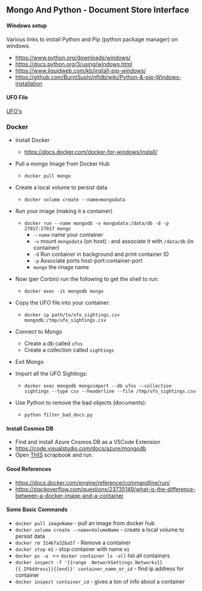 ## Mongo And Python - Document Store Interface

#### Windows setup

Various links to install Python and Pip (python package manager) on windows.

- https://www.python.org/downloads/windows/
- https://docs.python.org/3/using/windows.html
- https://www.liquidweb.com/kb/install-pip-windows/
- https://github.com/BurntSushi/nfldb/wiki/Python-&-pip-Windows-installation


#### UFO File

[UFO's](../../Resources/01_Random_Data/ufo_sightings.csv)

### Docker

- Install Docker
  - https://docs.docker.com/docker-for-windows/install/

- Pull a mongo Image from Docker Hub
  - `docker pull mongo`
  
- Create a local volume to persist data
  - `docker volume create --name=mongodata`

- Run your image (making it a container)
  - `docker run --name mongodb -v mongodata:/data/db -d -p 27017:27017 mongo`
    - `--name` name your container
    - `-v` mount `mongodata` (on host) : and associate it with `/data/db` (in container)
    - `-d` Run container in background and print container ID
    - `-p` Associate ports host-port:container-port
    - `mongo` the image name

- Now (per Corbin) run the following to get the shell to run:
  - `docker exec -it mongodb mongo`


- Copy the UFO file into your container:
  - `docker cp path/to/ufo_sightings.csv mongodb:/tmp/ufo_sightings.csv`

- Connect to Mongo
  - Create a db called `ufos`
  - Create a collection called `sightings`
  
- Exit Mongo

- Import all the UFO Sightings:
  - `docker exec mongodb mongoimport --db ufos --collection sightings --type csv --headerline --file /tmp/ufo_sightings.csv`
  
- Use Python to remove the bad objects (documents): 
  - `python filter_bad_docs.py` 

#### Install Cosmos DB
- Find and install Azure Cosmos DB as a VSCode Extension
- https://code.visualstudio.com/docs/azure/mongodb
- Open [THIS](./Scrapbook.Sightings.mongo) scrapbook and run.

#### Good References
- https://docs.docker.com/engine/reference/commandline/run/
- https://stackoverflow.com/questions/23735149/what-is-the-difference-between-a-docker-image-and-a-container


#### Some Basic Commands
- `docker pull imageName` - pull an image from docker hub
- `docker volume create --name=VolumeName` - create a local volume to persist data
- `docker rm 32467a32ba57` - Remove a container
- `docker stop m1` - stop container with name `m1`
- `docker ps -a ` == `docker container ls -all` list all containers
- `docker inspect -f '{{range .NetworkSettings.Networks}}{{.IPAddress}}{{end}}' container_name_or_id` - find ip address for container
- `docker inspect container_id` - gives a ton of info about a container
